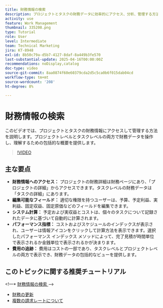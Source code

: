```yaml
---
title: 財務情報の検索
description: プロジェクトとタスクの財務データに効率的にアクセス、分析、管理する方法を確認し、プロジェクトとタスクの両方のレベルで予算、収益、コスト、パフォーマンス指標をカバーします。
activity: use
feature: Work Management
thumbnail: 335208.png
type: Tutorial
role: User
level: Intermediate
team: Technical Marketing
jira: KT-8948
exl-id: 8b50c79a-d5b7-4127-8daf-8a449b3fe570
last-substantial-update: 2025-04-16T00:00:00Z
recommendations: noDisplay,catalog
doc-type: video
source-git-commit: 8aa0874f60e60379cda2d5c5ca0b6f015dab04cd
workflow-type: tm+mt
source-wordcount: '208'
ht-degree: 8%

---
```


# 財務情報の検索

このビデオでは、プロジェクトとタスクの財務情報にアクセスして管理する方法を説明します。&#x200B;プロジェクトレベルとタスクレベルの両方で財務データを操作し、理解するための包括的な概要を提供します。&#x200B;

>[!VIDEO](https://video.tv.adobe.com/v/335208/?quality=12&learn=on&enablevpops)

## 主な要点

* **財務情報へのアクセス：** プロジェクトの財務詳細は財務ページにあり、「プロジェクトの詳細」からアクセスできます。タスクレベルの財務データは「タスクの詳細」にあります。
* **編集可能なフィールド：** 適切な権限を持つユーザーは、予算、予定利益、実利益、固定収益、固定原価などのフィールドを編集できます。
* **システム計算：** 予定および実収益とコストは、個々のタスクについて記録されたデータに基づいて自動的に計算されます。
* **パフォーマンス指標：** コストおよびスケジュールのインデックスが表示され、ユーザーは情報アイコンをクリックして計算方法を表示できます。&#x200B; 選択したパフォーマンス インデックス メソッドによって、完了見積が時間単位で表示されるか金銭単位で表示されるかが決まります。
* **費用の追跡：** 費用はコストの一部であり、タスクレベルとプロジェクトレベルの両方で表示でき、財務データの包括的なビューを提供します。


## このトピックに関する推奨チュートリアル

&lt;!—* [ 財務情報の検索 ](/help/manage-work/project-finances/find-financial-information.md)—>
* [財務の更新](/help/manage-work/project-finances/update-and-review-finances.md)
* [複数の請求レートについて](/help/manage-work/project-finances/multiple-billing-rates.md)

